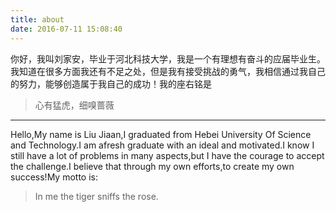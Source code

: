 ```yaml
---
title: about
date: 2016-07-11 15:08:40
---
```

你好，我叫刘家安，毕业于河北科技大学，我是一个有理想有奋斗的应届毕业生。我知道在很多方面我还有不足之处，但是我有接受挑战的勇气，我相信通过我自己的努力，能够创造属于我自己的成功！我的座右铭是
> 心有猛虎，细嗅蔷薇

---

Hello,My name is Liu Jiaan,I graduated from Hebei University Of Science and Technology.I am afresh graduate with an ideal and motivated.I know I still have a lot of problems in many aspects,but I have the courage to accept the challenge.I believe that through my own efforts,to create my own success!My motto is:
> In me the tiger sniffs the rose.
